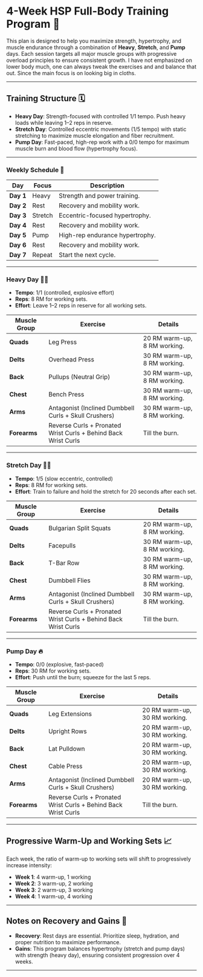 # **4-Week HSP Full-Body Training Program** 💪

This plan is designed to help you maximize strength, hypertrophy, and muscle endurance through a combination of **Heavy**, **Stretch**, and **Pump** days. Each session targets all major muscle groups with progressive overload principles to ensure consistent growth. I have not emphasized on lower body much, one can always tweak the exercises and and balance that out. Since the main focus is on looking big in cloths. 

---

## **Training Structure** 🗓️

- **Heavy Day**: Strength-focused with controlled 1/1 tempo. Push heavy loads while leaving 1–2 reps in reserve.
- **Stretch Day**: Controlled eccentric movements (1/5 tempo) with static stretching to maximize muscle elongation and fiber recruitment.
- **Pump Day**: Fast-paced, high-rep work with a 0/0 tempo for maximum muscle burn and blood flow (hypertrophy focus).

---

### **Weekly Schedule** 🔄

| Day       | Focus   | Description                      |
|-----------|---------|----------------------------------|
| **Day 1** | Heavy   | Strength and power training.     |
| **Day 2** | Rest    | Recovery and mobility work.      |
| **Day 3** | Stretch | Eccentric-focused hypertrophy.   |
| **Day 4** | Rest    | Recovery and mobility work.      |
| **Day 5** | Pump    | High-rep endurance hypertrophy.  |
| **Day 6** | Rest    | Recovery and mobility work.      |
| **Day 7** | Repeat  | Start the next cycle.            |

---

### **Heavy Day** 🏋️‍♂️
- **Tempo**: 1/1 (controlled, explosive effort)
- **Reps**: 8 RM for working sets.  
- **Effort**: Leave 1–2 reps in reserve for all working sets.

| **Muscle Group** | **Exercise**                          | **Details**                                  |
|------------------|--------------------------------------|----------------------------------------------|
| **Quads**        | Leg Press                            | 20 RM warm-up, 8 RM working.                 |
| **Delts**        | Overhead Press                       | 30 RM warm-up, 8 RM working.                 |
| **Back**         | Pullups (Neutral Grip)               | 30 RM warm-up, 8 RM working.                 |
| **Chest**        | Bench Press                          | 30 RM warm-up, 8 RM working.                 |
| **Arms**         | Antagonist (Inclined Dumbbell Curls + Skull Crushers) | 30 RM warm-up, 8 RM working. |
| **Forearms**     | Reverse Curls + Pronated Wrist Curls + Behind Back Wrist Curls | Till the burn.            |

---

### **Stretch Day** 🧘‍♂️
- **Tempo**: 1/5 (slow eccentric, controlled)
- **Reps**: 8 RM for working sets.  
- **Effort**: Train to failure and hold the stretch for 20 seconds after each set.

| **Muscle Group** | **Exercise**                          | **Details**                                  |
|------------------|--------------------------------------|----------------------------------------------|
| **Quads**        | Bulgarian Split Squats               | 20 RM warm-up, 8 RM working.                 |
| **Delts**        | Facepulls                            | 30 RM warm-up, 8 RM working.                 |
| **Back**         | T-Bar Row                            | 30 RM warm-up, 8 RM working.                 |
| **Chest**        | Dumbbell Flies                       | 30 RM warm-up, 8 RM working.                 |
| **Arms**         | Antagonist (Inclined Dumbbell Curls + Skull Crushers) | 30 RM warm-up, 8 RM working. |
| **Forearms**     | Reverse Curls + Pronated Wrist Curls + Behind Back Wrist Curls | Till the burn.            |

---

### **Pump Day** 🔥
- **Tempo**: 0/0 (explosive, fast-paced)
- **Reps**: 30 RM for working sets.  
- **Effort**: Push until the burn; squeeze for the last 5 reps.

| **Muscle Group** | **Exercise**                          | **Details**                                  |
|------------------|--------------------------------------|----------------------------------------------|
| **Quads**        | Leg Extensions                       | 20 RM warm-up, 30 RM working.                |
| **Delts**        | Upright Rows                         | 20 RM warm-up, 30 RM working.                |
| **Back**         | Lat Pulldown                         | 20 RM warm-up, 30 RM working.                |
| **Chest**        | Cable Press                          | 20 RM warm-up, 30 RM working.                |
| **Arms**         | Antagonist (Inclined Dumbbell Curls + Skull Crushers) | 20 RM warm-up, 30 RM working. |
| **Forearms**     | Reverse Curls + Pronated Wrist Curls + Behind Back Wrist Curls | Till the burn.            |

---

## **Progressive Warm-Up and Working Sets** 📈
Each week, the ratio of warm-up to working sets will shift to progressively increase intensity:  
- **Week 1**: 4 warm-up, 1 working  
- **Week 2**: 3 warm-up, 2 working  
- **Week 3**: 2 warm-up, 3 working  
- **Week 4**: 1 warm-up, 4 working  

---

## **Notes on Recovery and Gains** 🛌
- **Recovery**: Rest days are essential. Prioritize sleep, hydration, and proper nutrition to maximize performance.  
- **Gains**: This program balances hypertrophy (stretch and pump days) with strength (heavy day), ensuring consistent progression over 4 weeks.  

---


